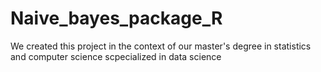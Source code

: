 # Naive_bayes_package_R
We created this project in the context of our master's degree in statistics and computer science scpecialized in data science
